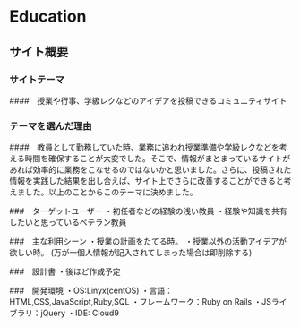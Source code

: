 # Education

## サイト概要

### サイトテーマ
####　授業や行事、学級レクなどのアイデアを投稿できるコミュニティサイト

### テーマを選んだ理由
####　教員として勤務していた時、業務に追われ授業準備や学級レクなどを考える時間を確保することが大変でした。そこで、情報がまとまっているサイトがあれば効率的に業務をこなせるのではないかと思いました。さらに、投稿された情報を実践した結果を出し合えば、サイト上でさらに改善することができると考えました。以上のことからこのテーマに決めました。

###　ターゲットユーザー
・初任者などの経験の浅い教員
・経験や知識を共有したいと思っているベテラン教員

###　主な利用シーン
・授業の計画をたてる時。
・授業以外の活動アイデアが欲しい時。
(万が一個人情報が記入されてしまった場合は即削除する)

###　設計書
・後ほど作成予定

###　開発環境
・OS:Linyx(centOS)
・言語：HTML,CSS,JavaScript,Ruby,SQL
・フレームワーク：Ruby on Rails
・JSライブラリ：jQuery
・IDE: Cloud9




